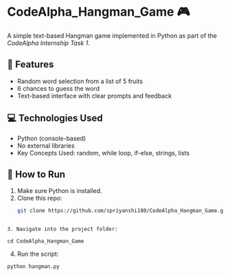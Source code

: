 # CodeAlpha_Hangman_Game 🎮

A simple text-based Hangman game implemented in Python as part of the *CodeAlpha Internship Task 1*.

## 📌 Features
- Random word selection from a list of 5 fruits
- 6 chances to guess the word
- Text-based interface with clear prompts and feedback

## 💻 Technologies Used
- Python (console-based)
- No external libraries
- Key Concepts Used: random, while loop, if-else, strings, lists
  
## 🚀 How to Run

1. Make sure Python is installed.
2. Clone this repo:
   ```bash
   git clone https://github.com/spriyanshi180/CodeAlpha_Hangman_Game.git
```

3. Navigate into the project folder:

cd CodeAlpha_Hangman_Game
```

4. Run the script:
```bash
python hangman.py
```
